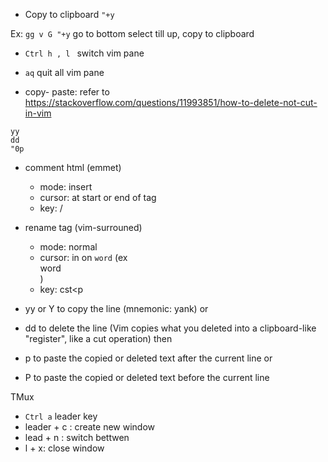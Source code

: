 - Copy to clipboard `"+y`

Ex: `gg v G "+y` go to bottom select till up, copy to clipboard

- `Ctrl h , l ` switch vim pane
- `aq` quit all vim pane

- copy- paste: refer to https://stackoverflow.com/questions/11993851/how-to-delete-not-cut-in-vim
```
yy
dd
"0p
```
- comment html (emmet)
  - mode: insert
  - cursor: at start or end of tag
  - key: <c-y> /
- rename tag (vim-surrouned)
  - mode: normal
  - cursor: in on `word` (ex <div>word</div>)
  - key: cst<p
  


- yy or Y to copy the line (mnemonic: yank)
or
- dd to delete the line (Vim copies what you deleted into a clipboard-like "register", like a cut operation)
then
- p to paste the copied or deleted text after the current line
or
- P to paste the copied or deleted text before the current line
  
  
TMux

- `Ctrl a` leader key
- leader + c : create new window
- lead + n : switch bettwen
- l + x: close window
